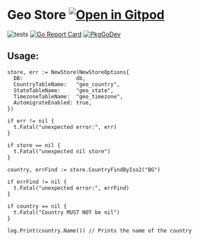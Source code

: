 # Geo Store <a href="https://gitpod.io/#https://github.com/dracory/geostore" style="float:right:"><img src="https://gitpod.io/button/open-in-gitpod.svg" alt="Open in Gitpod" loading="lazy"></a>

![tests](https://github.com/dracory/geostore/workflows/tests/badge.svg)
[![Go Report Card](https://goreportcard.com/badge/github.com/dracory/geostore)](https://goreportcard.com/report/github.com/dracory/geostore)
[![PkgGoDev](https://pkg.go.dev/badge/github.com/dracory/geostore)](https://pkg.go.dev/github.com/dracory/geostore)

## Usage:

```golang
store, err := NewStore(NewStoreOptions{
  DB:                 db,
  CountryTableName:   "geo_country",
  StateTableName:     "geo_state",
  TimezoneTableName:  "geo_timezone",
  AutomigrateEnabled: true,
})

if err != nil {
  t.Fatal("unexpected error:", err)
}

if store == nil {
  t.Fatal("unexpected nil store")
}

country, errFind := store.CountryFindByIso2("BG")

if errFind != nil {
  t.Fatal("unexpected error:", errFind)
}

if country == nil {
  t.Fatal("Country MUST NOT be nil")
}

log.Print(country.Name()) // Prints the name of the country
```
